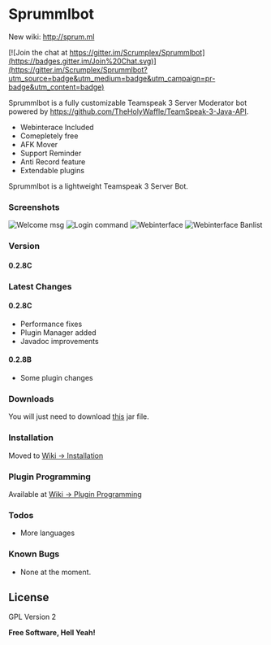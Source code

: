 # Sprummlbot

New wiki: http://sprum.ml

[![Join the chat at https://gitter.im/Scrumplex/Sprummlbot](https://badges.gitter.im/Join%20Chat.svg)](https://gitter.im/Scrumplex/Sprummlbot?utm_source=badge&utm_medium=badge&utm_campaign=pr-badge&utm_content=badge)

Sprummlbot is a fully customizable Teamspeak 3 Server Moderator bot powered by https://github.com/TheHolyWaffle/TeamSpeak-3-Java-API.

  - Webinterace Included
  - Comepletely free
  - AFK Mover
  - Support Reminder
  - Anti Record feature
  - Extendable plugins

Sprummlbot is a lightweight Teamspeak 3 Server Bot.

### Screenshots
![Welcome msg](http://i.imgur.com/IvENRmQ.png)
![Login command](http://i.imgur.com/NjWDC6e.png)
![Webinterface](http://i.imgur.com/ZsmUyRN.png)
![Webinterface Banlist](http://i.imgur.com/5BHrCVN.png)

### Version
#### 0.2.8C

### Latest Changes

#### 0.2.8C
 - Performance fixes
 - Plugin Manager added
 - Javadoc improvements
 
#### 0.2.8B
 - Some plugin changes

### Downloads

You will just need to download [this] jar file.

### Installation
Moved to [Wiki -> Installation](http://sprum.ml/wiki/index.php/Installation)

### Plugin Programming
Available at [Wiki -> Plugin Programming](http://sprum.ml/wiki/index.php/Plugin_Programming)

### Todos
 - More languages

### Known Bugs
 - None at the moment.

License
----
GPL Version 2

**Free Software, Hell Yeah!**

[//]: ##
   [this]: <http://sprum.ml/releases/latest/>

